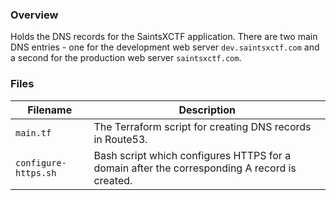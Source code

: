 ### Overview

Holds the DNS records for the SaintsXCTF application.  There are two main DNS entries - one for the development web 
server `dev.saintsxctf.com` and a second for the production web server `saintsxctf.com`.

### Files

| Filename             | Description                                                                                  |
|----------------------|----------------------------------------------------------------------------------------------|
| `main.tf`            | The Terraform script for creating DNS records in Route53.                                    |
| `configure-https.sh` | Bash script which configures HTTPS for a domain after the corresponding A record is created. |